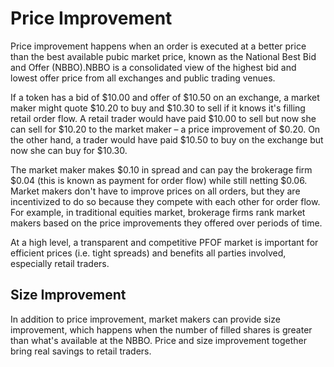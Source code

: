 # Price Improvement

Price improvement happens when an order is executed at a better price than the best available pubic market price, known as the National Best Bid and Offer (NBBO).NBBO is a consolidated view of the highest bid and lowest offer price from all exchanges and public trading venues.

If a token has a bid of $10.00 and offer of $10.50 on an exchange, a market maker might quote $10.20 to buy and $10.30 to sell if it knows it's filling retail order flow. A retail trader would have paid $10.00 to sell but now she can sell for $10.20 to the market maker – a price improvement of $0.20. On the other hand, a trader would have paid $10.50 to buy on the exchange but now she can buy for $10.30.

The market maker makes $0.10 in spread and can pay the brokerage firm $0.04 (this is known as payment for order flow) while still netting $0.06. Market makers don't have to improve prices on all orders, but they are incentivized to do so because they compete with each other for order flow. For example, in traditional equities market, brokerage firms rank market makers based on the price improvements they offered over periods of time.

At a high level, a transparent and competitive PFOF market is important for efficient prices (i.e. tight spreads) and benefits all parties involved, especially retail traders.

## Size Improvement

In addition to price improvement, market makers can provide size improvement, which happens when the number of filled shares is greater than what's available at the NBBO. Price and size improvement together bring real savings to retail traders.
